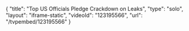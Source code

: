 {
    "title": "Top US Officials Pledge Crackdown on Leaks",
    "type": "solo",
    "layout": "iframe-static",
    "videoId": "123195566",
    "url": "\/tvpembed\/123195566"
}